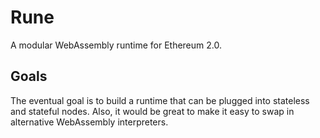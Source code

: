 # Rune

A modular WebAssembly runtime for Ethereum 2.0.

## Goals

The eventual goal is to build a runtime that can be plugged into stateless and stateful nodes.
Also, it would be great to make it easy to swap in alternative WebAssembly interpreters.
